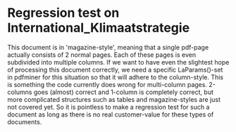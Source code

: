 # Regression test on International_Klimaatstrategie

This document is in 'magazine-style', meaning that a single pdf-page
actually consists of 2 normal pages. Each of these pages is even
subdivided into multiple columns. If we want to have even the slightest
hope of processing this document correctly, we need a specific
LaParams()-set in pdfminer for this situation so that it will adhere
to the column-style. This is something the code currently does wrong
for multi-column pages. 2-columns goes (almost) correct and 1-column
is completely correct, but more complicated structures such as
tables and magazine-styles are just not covered yet. So it is
pointless to make a regression test for such a document as long as
there is no real customer-value for these types of documents.
